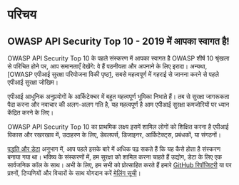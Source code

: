 
परिचय
============

## OWASP API Security Top 10 - 2019 में आपका स्वागत है!

OWASP API Security Top 10 के पहले संस्करण में आपका स्वागत है
OWASP शीर्ष 10 श्रृंखला से परिचित होने पर, आप समानताएँ देखेंगे: वे हैं
पठनीयता और अपनाने के लिए इरादा। अन्यथा, [OWASP
एपीआई सुरक्षा परियोजना विकी पृष्ठ[1], सबसे महत्वपूर्ण में गहराई से जानना करने से पहले
एपीआई सुरक्षा जोखिम।

एपीआई आधुनिक अनुप्रयोगों के आर्किटेक्चर में बहुत महत्वपूर्ण भूमिका निभाते हैं। तब से
सुरक्षा जागरूकता पैदा करना और नवाचार की अलग-अलग गति है, यह महत्वपूर्ण है
आम एपीआई सुरक्षा कमजोरियों पर ध्यान केंद्रित करने के लिए।

OWASP API Security Top 10 का प्राथमिक लक्ष्य इसमें शामिल लोगों को शिक्षित करना है
एपीआई विकास और रखरखाव में, उदाहरण के लिए, डेवलपर्स, डिजाइनर,
आर्किटेक्ट्स, प्रबंधकों, या संगठनों।

[पद्धति और डेटा][2] अनुभाग में, आप पहले इसके बारे में अधिक पढ़ सकते हैं कि यह कैसे होता है
संस्करण बनाया गया था। भविष्य के संस्करणों में, हम सुरक्षा को शामिल करना चाहते हैं
उद्योग, डेटा के लिए एक सार्वजनिक कॉल के साथ। अभी के लिए, हम सभी को प्रोत्साहित करते हैं
हमारे [GitHub रिपॉजिटरी][3] या पर प्रश्नों, टिप्पणियों और विचारों के साथ योगदान करें
[मेलिंग सूची][4]।

[1]: https://www.owasp.org/index.php/OWASP_API_Security_Project
[2]: ./0xd0-about-data.md
[3]: https://github.com/OWASP/API-Security
[4]: https://groups.google.com/a/owasp.org/forum/#!forum/api-security-project